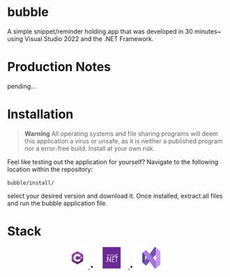 # bubble
A simple snippet/reminder holding app that was developed in 30 minutes~ using Visual Studio 2022 and the .NET Framework.
# Production Notes
pending...
# Installation

>**Warning**
>All operating systems and file sharing programs will deem this application a virus or unsafe, as it is neither a published program nor a error-free build. Install at your own risk.

Feel like testing out the application for yourself? Navigate to the following location within the repository:
 ```
bubble/install/
 ```
select your desired version and download it.
Once installed, extract all files and run the bubble application file.

# Stack

<p align="center">
<a href="https://learn.microsoft.com/en-us/dotnet/csharp/tour-of-csharp/" target="_" title="_">
<img src="https://github.com/Shaurk31/bubble/blob/91a7edc41d1f75578ba54c412b770cae90f4fa54/png/csharp.png" alt="csharp" width="50" height="50">
</a>
  •
<a href="https://dotnet.microsoft.com/en-us/learn/dotnet/what-is-dotnet" target="_" title="_">
<img src="https://github.com/Shaurk31/bubble/blob/91a7edc41d1f75578ba54c412b770cae90f4fa54/png/naet.png" alt=".net" width="75" height="50">
</a>
  •
<a href="https://visualstudio.microsoft.com/" target="_" title="_">
<img src="https://github.com/Shaurk31/bubble/blob/91a7edc41d1f75578ba54c412b770cae90f4fa54/png/vs.png" alt="vs" width="75" height="50">
</a>

